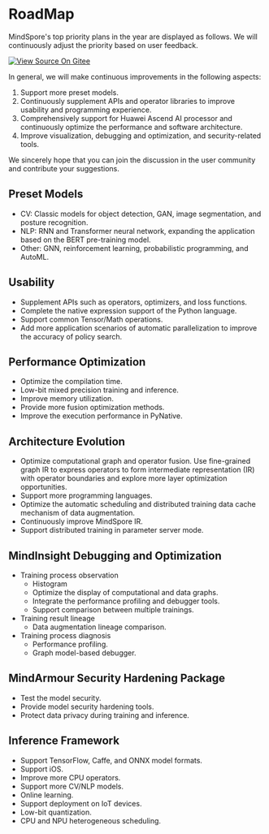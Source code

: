 # RoadMap

MindSpore's top priority plans in the year are displayed as follows. We will continuously adjust the priority based on user feedback.

[![View Source On Gitee](./_static/logo_source.png)](https://gitee.com/mindspore/docs/blob/r0.5/docs/source_en/roadmap.md)

In general, we will make continuous improvements in the following aspects:
1. Support more preset models.
2. Continuously supplement APIs and operator libraries to improve usability and programming experience.
3. Comprehensively support for Huawei Ascend AI processor and continuously optimize the performance and software architecture.
4. Improve visualization, debugging and optimization, and security-related tools.

We sincerely hope that you can join the discussion in the user community and contribute your suggestions.

## Preset Models
* CV: Classic models for object detection, GAN, image segmentation, and posture recognition.
* NLP: RNN and Transformer neural network, expanding the application based on the BERT pre-training model.
* Other: GNN, reinforcement learning, probabilistic programming, and AutoML.

## Usability
* Supplement APIs such as operators, optimizers, and loss functions.
* Complete the native expression support of the Python language.
* Support common Tensor/Math operations.
* Add more application scenarios of automatic parallelization to improve the accuracy of policy search.

## Performance Optimization
* Optimize the compilation time.
* Low-bit mixed precision training and inference.
* Improve memory utilization.
* Provide more fusion optimization methods.
* Improve the execution performance in PyNative.

## Architecture Evolution
* Optimize computational graph and operator fusion. Use fine-grained graph IR to express operators to form intermediate representation (IR) with operator boundaries and explore more layer optimization opportunities.
* Support more programming languages.
* Optimize the automatic scheduling and distributed training data cache mechanism of data augmentation.
* Continuously improve MindSpore IR.
* Support distributed training in parameter server mode.

## MindInsight Debugging and Optimization
* Training process observation
   * Histogram
   * Optimize the display of computational and data graphs.
   * Integrate the performance profiling and debugger tools.
   * Support comparison between multiple trainings.
* Training result lineage
   * Data augmentation lineage comparison.
* Training process diagnosis
   * Performance profiling.
   * Graph model-based debugger.

## MindArmour Security Hardening Package
* Test the model security.
* Provide model security hardening tools.
* Protect data privacy during training and inference.

## Inference Framework
* Support TensorFlow, Caffe, and ONNX model formats.
* Support iOS.
* Improve more CPU operators.
* Support more CV/NLP models.
* Online learning.
* Support deployment on IoT devices.
* Low-bit quantization.
* CPU and NPU heterogeneous scheduling.
